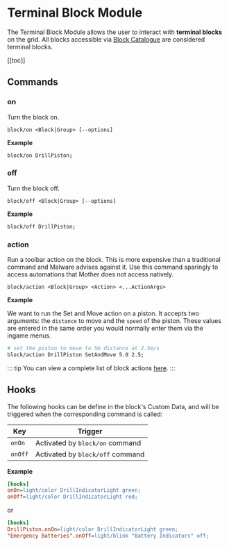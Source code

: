 # Terminal Block Module

The Terminal Block Module allows the user to interact with **terminal blocks** on the grid. All blocks accessible via [Block Catalogue](../Core/BlockCatalogue.md) are considered terminal blocks.

[[toc]]

## Commands

### on
Turn the block on.

```
block/on <Block|Group> [--options]
```

**Example**
```bash title="Terminal"
block/on DrillPiston;
```

### off
Turn the block off.

```
block/off <Block|Group> [--options]
```

**Example**
```bash title="Terminal"
block/off DrillPiston;
```

### action
Run a toolbar action on the block. This is more expensive than a traditional command and Malware advises against it. Use this command sparingly to access automations that Mother does not access natively.

```
block/action <Block|Group> <Action> <...ActionArgs>
```

**Example**

We want to run the Set and Move action on a piston.  It accepts two arguments: the `distance` to move and the `speed` of the piston. These values are entered in the same order you would normally enter them via the ingame menus.

```bash title="Terminal"
# set the piston to move to 5m distance at 2.5m/s
block/action DrillPiston SetAndMove 5.0 2.5;
```

::: tip
You can view a complete list of block actions [here](https://github.com/malware-dev/MDK-SE/wiki/List-Of-Terminal-Properties-and-Actions).
:::

## Hooks

The following hooks can be define in the block's Custom Data, and will be triggered when the corresponding command is called:

|Key        | Trigger                           |
|-          |-                                  |
| `onOn`    | Activated by `block/on` command   |
| `onOff`   | Activated by `block/off` command   |

**Example**

```ini title = "DrillPiston > Custom Data"
[hooks]
onOn=light/color DrillIndicatorLight green;
onOff=light/color DrillIndicatorLight red;
```
or

```ini title="Mother > Custom Data"
[hooks]
DrillPiston.onOn=light/color DrillIndicatorLight green;
"Emergency Batteries".onOff=light/blink "Battery Indicators" off;
```